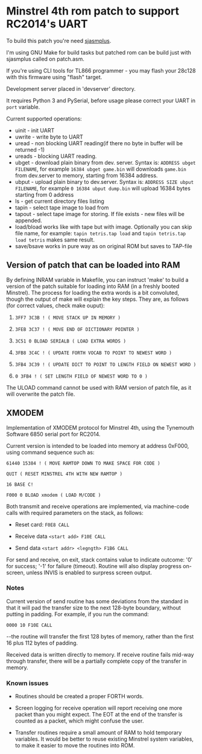 # Minstrel 4th rom patch to support RC2014's UART

To build this patch you're need [sjasmplus](https://github.com/z00m128/sjasmplus).

I'm using GNU Make for build tasks but patched rom can be build just with sjasmplus called on patch.asm. 

If you're using CLI tools for TL866 programmer - you may flash your 28c128 with this firmware using "flash" target.

Development server placed in 'devserver' directory. 

It requires Python 3 and PySerial, before usage please correct your UART in `port` variable.

Current supported operations:
 * uinit - init UART
 * uwrite - write byte to UART
 * uread - non blocking UART reading(if there no byte in buffer will be returned -1)
 * ureads - blocking UART reading.
 * ubget - download plain binary from dev. server. Syntax is: `ADDRESS ubget FILENAME`, for example `16384 ubget game.bin` will downloads `game.bin` from dev.server to memory, starting from 16384 address.
 * ubput - upload plain binary to dev.server. Syntax is: `ADDRESS SIZE ubput FILENAME`, for example `0 16384 ubput dump.bin` will upload 16384 bytes starting from 0 address  
 * ls - get current directory files listing
 * tapin - select tape image to load from
 * tapout - select tape image for storing. If file exists - new files will be appended.
 * load/bload works like with tape but with image. Optionally you can skip file name, for example: `tapin tetris.tap load` and `tapin tetris.tap load tetris` makes same result.
 * save/bsave works in pure way as on original ROM but saves to TAP-file

## Version of patch that can be loaded into RAM

By defining INRAM variable in Makefile, you can instruct 'make' to build a version of the patch suitable for loading into RAM (in a freshly booted Minstrel). The process for loading the extra words is a bit convoluted, though the output of make will explain the key steps. They are, as follows (for correct values, check make ouput):

1. `3FF7 3C3B ! ( MOVE STACK UP IN MEMORY ) `

2. `3FEB 3C37 ! ( MOVE END OF DICTIONARY POINTER ) `

3. `3C51 0 BLOAD SERIALB ( LOAD EXTRA WORDS )`

4. `3FB8 3C4C ! ( UPDATE FORTH VOCAB TO POINT TO NEWEST WORD ) `

5. `3FB4 3C39 ! ( UPDATE DICT TO POINT TO LENGTH FIELD ON NEWEST WORD ) `

6. `0 3FB4 ! ( SET LENGTH FIELD OF NEWEST WORD TO 0 )`

The ULOAD command cannot be used with RAM version of patch file, as it will overwrite the patch file.

## XMODEM

Implementation of XMODEM protocol for Minstrel 4th, using the Tynemouth Software 6850 serial port for RC2014.

Current version is intended to be loaded into memory at address 0xF000, using command sequence such as:

`61440 15384 ! ( MOVE RAMTOP DOWN TO MAKE SPACE FOR CODE )`

`QUIT ( RESET MINSTREL 4TH WITH NEW RAMTOP )`

`16 BASE C!`

`F000 0 BLOAD xmodem ( LOAD M/CODE )`

Both transmit and receive operations are implemented, via machine-code calls with required parameters on the stack, as follows:

- Reset card: `F0E8 CALL`

- Receive data `<start add> F10E CALL`

- Send data `<start addr> <legngth> F1B6 CALL`

For send and receive, on exit, stack contains value to indicate outcome: '0' for success; '-1' for failure (timeout). Routine will also display progress on-screen, unless INVIS is enabled to surpress screen output.

### Notes

Current version of send routine has some deviations from the standard in that it will pad the transfer size to the next 128-byte boundary, without putting in padding. For example, if you run the command:

`0000 10 F10E CALL`

--the routine will transfer the first 128 bytes of memory, rather than the first 16 plus 112 bytes of padding.

Received data is written directly to memory. If receive routine fails mid-way through transfer, there will be a partially complete copy of the transfer in memory. 

### Known issues

- Routines should be created a proper FORTH words.

- Screen logging for receive operation will report receiving one more packet than you might expect. The EOT at the end of the transfer is counted as a packet, which might confuse the user.

- Transfer routines require a small amount of RAM to hold temporary variables. It would be better to reuse existing Minstrel system variables, to make it easier to move the routines into ROM.

